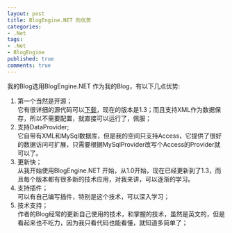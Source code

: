 ```yaml
---
layout: post
title: BlogEngine.NET 的优势
categories:
- .Net
tags:
- .Net
- BlogEngine
published: true
comments: true
---
```

<p> 我的Blog选用BlogEngine.NET 作为我的Blog，有以下几点优势:
<ol>
	<li> 	 第一个当然是开源；<br />
它有很详细的源代码可以<a href="http://www.codeplex.com/blogengine/Release/ProjectReleases.aspx?ReleaseId=7016" target="_blank">下载</a>，现在的版本是1.3；而且支持XML作为数据保存，所以不需要配置，就直接可以运行了，佩服；</li>
	<li> 	支持DataProvider;<br />
它自带有XML和MySql数据库，但是我的空间只支持Access，它提供了很好的数据访问可扩展，只需要根据MySqlProvider改写个Access的Provider就可以了。</li>
	<li> 	更新快；<br />
从我开始使用BlogEngine.NET 开始，从1.0开始，现在已经更新到了1.3，而且每个版本都有很多新的技术应用，对我来讲，可以逐渐的学习。</li>
	<li> 	支持插件；<br />
可以有自己编写插件，特别是这个技术，可以深入学习；</li>
	<li> 	技术支持；<br />
作者的Blog经常的更新自己使用的技术，和掌握的技术，虽然是英文的，但是看起来也不吃力，因为我只看代码也能看懂，就知道多简单了；</li>
</ol></p>
